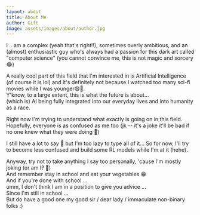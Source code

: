 ```yaml
---
layout: about
title: About Me
author: Gift
image: assets/images/about/author.jpg
---
```


I  ..  am a complex (yeah that's right!!), sometimes overly ambitious, and an (almost) enthusiastic guy who's always had a passion for this dark art called "computer science" (you cannot convince me, this is not magic and sorcery 😂)

A really cool part of this field that I'm interested in is Artificial Intelligence (of course it is lol) and it's definitely not because I watched too many sci-fi movies while I was younger😄👀.  
Y'know, to a large extent, this is what the future is about...  
(which is) AI being fully integrated into our everyday lives and into humanity as a race.  

Right now I'm trying to understand what exactly is going on in this field. Hopefully, everyone is as confused as me too (jk -- it's a joke it'll be bad if no one knew what they were doing 👀)  

I still have a lot to say 🙂 but I'm too lazy to type all of it... So for now, I'll try to become less confused and build some RL models while I'm at it (hehe).  

Anyway, try not to take anything I say too personally, 'cause I'm mostly joking (or am I? 👀)  
And remember stay in school and eat your vegetables 😁  
And if you're done with school ...  
umm, I don't think I am in a position to give you advice ...  
Since I'm still in school ...   
But do have a good one my good sir / dear lady / immaculate non-binary folks :)

